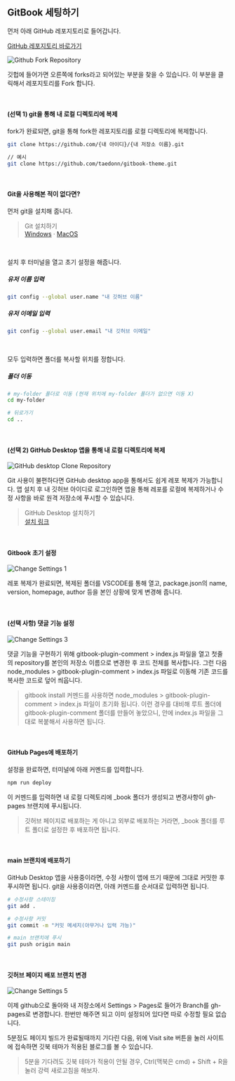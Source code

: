 ## GitBook 세팅하기

먼저 아래 GitHub 레포지토리로 들어갑니다.

[GitHub 레포지토리 바로가기](https://github.com/taedonn/gitbook-theme)

![Github Fork Repository](../images/github_1.jpg)

깃헙에 들어가면 오른쪽에 forks라고 되어있는 부분을 찾을 수 있습니다. 이 부분을 클릭해서 레포지토리를 Fork 합니다.

&nbsp;

#### (선택 1) git을 통해 내 로컬 디렉토리에 복제

fork가 완료되면, git을 통해 fork한 레포지토리를 로컬 디렉토리에 복제합니다.

```bash
git clone https://github.com/{내 아이디}/{내 저장소 이름}.git

// 예시
git clone https://github.com/taedonn/gitbook-theme.git
```

&nbsp;

#### Git을 사용해본 적이 없다면?

먼저 git을 설치해 줍니다.

> Git 설치하기<br>
[Windows](https://gitforwindows.org/) · 
[MacOS](https://sourceforge.net/projects/git-osx-installer/files/git-2.23.0-intel-universal-mavericks.dmg/download?use_mirror=autoselect)

&nbsp;

설치 후 터미널을 열고 초기 설정을 해줍니다.

##### 유저 이름 입력

```bash
git config --global user.name "내 깃허브 이름"
```

##### 유저 이메일 입력

```bash
git config --global user.email "내 깃허브 이메일"
```

&nbsp;

모두 입력하면 폴더를 복사할 위치를 정합니다.

##### 폴더 이동

```bash
# my-folder 폴더로 이동 (현재 위치에 my-folder 폴더가 없으면 이동 X)
cd my-folder

# 뒤로가기
cd ..
```

&nbsp;

#### (선택 2) GitHub Desktop 앱을 통해 내 로컬 디렉토리에 복제

![GitHub desktop Clone Repository](../images/github_2.jpg)

Git 사용이 불편하다면 GitHub desktop app을 통해서도 쉽게 레포 복제가 가능합니다. 앱 설치 후 내 깃허브 아이디로 로그인하면 앱을 통해 레포를 로컬에 복제하거나 수정 사항을 바로 원격 저장소에 푸시할 수 있습니다.

> GitHub Desktop 설치하기<br/>
[설치 링크](https://desktop.github.com/)

&nbsp;

#### Gitbook 초기 설정

![Change Settings 1](../images/github_3.png)

레포 복제가 완료되면, 복제된 폴더를 VSCODE를 통해 열고, package.json의 name, version, homepage, author 등을 본인 상황에 맞게 변경해 줍니다.

&nbsp;

#### (선택 사항) 댓글 기능 설정

![Change Settings 3](../images/github_5.jpg)

댓글 기능을 구현하기 위해 gitbook-plugin-comment > index.js 파일을 열고 첫줄의 repository를 본인의 저장소 이름으로 변경한 후 코드 전체를 복사합니다. 그런 다음 node_modules > gitbook-plugin-comment > index.js 파일로 이동해 기존 코드를 복사한 코드로 덮어 씌웁니다.
> gitbook install 커멘드를 사용하면 node_modules > gitbook-plugin-comment > index.js 파일이 초기화 됩니다. 이런 경우를 대비해 루트 폴더에 gitbook-plugin-comment 폴더를 만들어 놓았으니, 안에 index.js 파일을 그대로 복붙해서 사용하면 됩니다.

&nbsp;

#### GitHub Pages에 배포하기

설정을 완료하면, 터미널에 아래 커멘드를 입력합니다.

```js
npm run deploy
```

이 커멘드를 입력하면 내 로컬 디렉토리에 _book 폴더가 생성되고 변경사항이 gh-pages 브랜치에 푸시됩니다.
> 깃허브 페이지로 배포하는 게 아니고 외부로 배포하는 거라면, _book 폴더를 루트 폴더로 설정한 후 배포하면 됩니다.

&nbsp;

#### main 브랜치에 배포하기

GitHub Desktop 앱을 사용중이라면, 수정 사항이 앱에 뜨기 때문에 그대로 커밋한 후 푸시하면 됩니다. git을 사용중이라면, 아래 커멘드를 순서대로 입력하면 됩니다.

```bash
# 수정사항 스테이징
git add .

# 수정사항 커밋
git commit -m "커밋 메세지(아무거나 입력 가능)"

# main 브랜치에 푸시
git push origin main
```

&nbsp;

#### 깃허브 페이지 배포 브랜치 변경

![Change Settings 5](../images/github_7.jpg)

이제 github으로 돌아와 내 저장소에서 Settings > Pages로 들어가 Branch를 gh-pages로 변경합니다. 한번만 해주면 되고 이미 설정되어 있다면 따로 수정할 필요 없습니다.

5분정도 페이지 빌드가 완료될때까지 기다린 다음, 위에 Visit site 버튼을 눌러 사이트에 접속하면 깃북 테마가 적용된 블로그를 볼 수 있습니다.
> 5분을 기다려도 깃북 테마가 적용이 안될 경우, Ctrl(맥북은 cmd) + Shift + R을 눌러 강력 새로고침을 해보자.

&nbsp;


